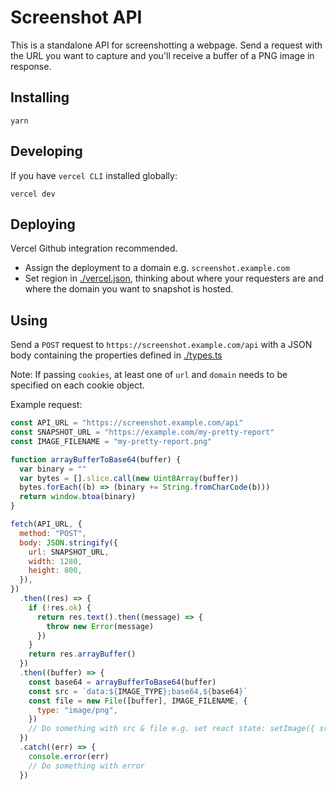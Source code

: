 # Screenshot API

This is a standalone API for screenshotting a webpage. Send a request with the
URL you want to capture and you'll receive a buffer of a PNG image in response.

## Installing

```shell
yarn
```

## Developing

If you have `vercel CLI` installed globally:

```shell
vercel dev
```

## Deploying

Vercel Github integration recommended.

- Assign the deployment to a domain e.g. `screenshot.example.com`
- Set region in [./vercel.json](./vercel.json), thinking about where your
  requesters are and where the domain you want to snapshot is hosted.

## Using

Send a `POST` request to `https://screenshot.example.com/api` with a JSON body
containing the properties defined in [./types.ts](./types.ts)

Note: If passing `cookies`, at least one of `url` and `domain` needs to be
specified on each cookie object.

Example request:

```javascript
const API_URL = "https://screenshot.example.com/api"
const SNAPSHOT_URL = "https://example.com/my-pretty-report"
const IMAGE_FILENAME = "my-pretty-report.png"

function arrayBufferToBase64(buffer) {
  var binary = ""
  var bytes = [].slice.call(new Uint8Array(buffer))
  bytes.forEach((b) => (binary += String.fromCharCode(b)))
  return window.btoa(binary)
}

fetch(API_URL, {
  method: "POST",
  body: JSON.stringify({
    url: SNAPSHOT_URL,
    width: 1280,
    height: 800,
  }),
})
  .then((res) => {
    if (!res.ok) {
      return res.text().then((message) => {
        throw new Error(message)
      })
    }
    return res.arrayBuffer()
  })
  .then((buffer) => {
    const base64 = arrayBufferToBase64(buffer)
    const src = `data:${IMAGE_TYPE};base64,${base64}`
    const file = new File([buffer], IMAGE_FILENAME, {
      type: "image/png",
    })
    // Do something with src & file e.g. set react state: setImage({ src, file })
  })
  .catch((err) => {
    console.error(err)
    // Do something with error
  })
```

<!-- ## Environment Variables

```bash
DOMAIN=""
``` -->

<!-- ## Local Dev

```bash
yarn add --dev puppeteer@5.5.0
``` -->
